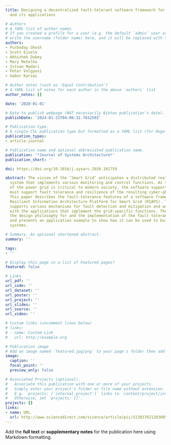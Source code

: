 ```yaml
---
title: Designing a decentralized fault-tolerant software framework for smart grids
  and its applications

# Authors
# A YAML list of author names
# If you created a profile for a user (e.g. the default `admin` user at `content/authors/admin/`), 
# write the username (folder name) here, and it will be replaced with their full name and linked to their profile.
authors:
- Purboday Ghosh
- Scott Eisele
- Abhishek Dubey
- Mary Metelko
- Istvan Madari
- Peter Volgyesi
- Gabor Karsai

# Author notes (such as 'Equal Contribution')
# A YAML list of notes for each author in the above `authors` list
author_notes: []

date: '2020-01-01'

# Date to publish webpage (NOT necessarily Bibtex publication's date).
publishDate: '2024-01-21T04:06:32.783259Z'

# Publication type.
# A single CSL publication type but formatted as a YAML list (for Hugo requirements).
publication_types:
- article-journal

# Publication name and optional abbreviated publication name.
publication: '*Journal of Systems Architecture*'
publication_short: ''

doi: https://doi.org/10.1016/j.sysarc.2020.101759

abstract: The vision of the ‘Smart Grid’ anticipates a distributed real-time embedded
  system that implements various monitoring and control functions. As the reliability
  of the power grid is critical to modern society, the software supporting the grid
  must support fault tolerance and resilience of the resulting cyber-physical system.
  This paper describes the fault-tolerance features of a software framework called
  Resilient Information Architecture Platform for Smart Grid (RIAPS). The framework
  supports various mechanisms for fault detection and mitigation and works in concert
  with the applications that implement the grid-specific functions. The paper discusses
  the design philosophy for and the implementation of the fault tolerance features
  and presents an application example to show how it can be used to build highly resilient
  systems.

# Summary. An optional shortened abstract.
summary: ''

tags:
- ''

# Display this page in a list of Featured pages?
featured: false

# Links
url_pdf: ''
url_code: ''
url_dataset: ''
url_poster: ''
url_project: ''
url_slides: ''
url_source: ''
url_video: ''

# Custom links (uncomment lines below)
# links:
# - name: Custom Link
#   url: http://example.org

# Publication image
# Add an image named `featured.jpg/png` to your page's folder then add a caption below.
image:
  caption: ''
  focal_point: ''
  preview_only: false

# Associated Projects (optional).
#   Associate this publication with one or more of your projects.
#   Simply enter your project's folder or file name without extension.
#   E.g. `projects: ['internal-project']` links to `content/project/internal-project/index.md`.
#   Otherwise, set `projects: []`.
projects: []
links:
- name: URL
  url: http://www.sciencedirect.com/science/article/pii/S1383762120300539
---
```


Add the **full text** or **supplementary notes** for the publication here using Markdown formatting.
